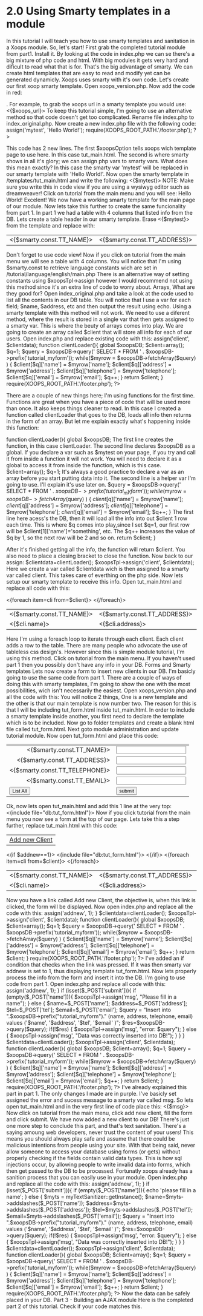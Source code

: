 # 2.0 Using Smarty templates in a module

In this tutorial I will teach you how to use smarty templates and sanitation in a Xoops module. So, let's start!
First grab the completed tutorial module from part1. Install it.
By looking at the code in index.php we can se there's a big mixture of php code and html. With big modules it gets very hard and dificult to read what that <td> is for. That's the big advantage of smarty. We can create html templates that are easy to read and modify yet can be generated dynamicly. Xoops uses smarty with it's own code.
Let's create our first xoop smarty template. Open xoops_version.php. Now add the code in red:
<?php
// Tutorial Module 
// Created by kaotik
$modversion['name'] = "Tutorial";
$modversion['version'] = 2.00;
$modversion['description'] = "This is a tutorial module to teach how to build a simple module";
$modversion['author'] = "KaotiK";
$modversion['credits'] = "KaotiK";
$modversion['help'] = "";
$modversion['license'] = "GPL see LICENSE";
$modversion['official'] = 0;
$modversion['image'] = "images/tutorial.png";
$modversion['dirname'] = "tutorial";
// Admin
$modversion['hasAdmin'] = 0;
// Menu
$modversion['hasMain'] = 1;
$modversion['sqlfile']['mysql'] = "sql/mysql.sql";
$modversion['tables'][0] = "tutorial_myform";
// Templates
$modversion['templates'][1]['file'] = 'tut_main.html';
$modversion['templates'][1]['description'] = '';
?
Basicly this is telling xoops to add a template called tut_main.html to the DB. Now lets create a directory in the tutorial module called templates. Now create an html file inside this directory called tut_main.html. (NOTE: Normally all template files in xoops use .html. Make sure there is NO code inside this file. It should be an empty file.)Now go to module administration and update the tutorial module. You will notice that tut_main.html gets processed by Xoops. OK, great! Lets go to the next step.
Writing a Smarty template.
Smarty templates are just simple html pages with some special code, in the case of xoops this code is enclosed with <{}>. For example, to grab the xoops url in a smarty template you would use: <{$xoops_url}>
To keep this tutorial simple, I'm going to use an alternative method so that code doesn't get too complicated. Rename file index.php to index_original.php. Now create a new index.php file with the following code:
<?php
// Tutorial 
// Created by KaotiK 
require('../../mainfile.php');
$xoopsOption['template_main'] = 'tut_main.html';
require(XOOPS_ROOT_PATH.'/header.php');
$xoopsTpl->assign('mytest', 'Hello World!');
require(XOOPS_ROOT_PATH.'/footer.php');
?>
This code has 2 new lines. The first $xoopsOption tells xoops wich template page to use here. In this case tut_main.html. The second is where smarty shows in all it's glory; we can assign php vars to smarty vars. What does this mean exactly? In this case the smarty var 'mytest' will be replaced in our smarty template with 'Hello World!'. Now open the smarty template in /templates/tut_main.html and write the following: <{$mytest}> NOTE: Make sure you write this in code view if you are using a wysiwyg editor such as dreamweaver! 
Click on tutorial from the main menu and you will see: Hello World! 
Excelent! We now have a working smarty template for the main page of our module. Now lets take this further to create the same funcionality from part 1.
In part 1 we had a table with 4 columns that listed info from the DB. Lets create a table header in our smarty template. Erase <{$mytest}> from the template and replace with:
<table width="100%" border="0" cellspacing="0" cellpadding="0">
<tr>
<td><{$smarty.const.TT_NAME}></td>
<td><{$smarty.const.TT_ADDRESS}></td>
<td><{$smarty.const.TT_TELEPHONE}></td>
<td><{$smarty.const.TT_EMAIL}></td>
</tr>
</table>
Don't forget to use code view!
Now if you click on tutorial from the main menu we will see a table with 4 columns. You will notice that I'm using $smarty.const to retrieve language constants wich are set in /tutorial/language/english/main.php There is an alternative way of setting constants using $xoopsTpl->assign however I would recommend not using this method since it's an extra line of code to worry about.
Arrays, What are they good for?
Open index_original.php and take a look at the code used to list all the contents in our DB table. You will notice that I use a var for each field; $name, $address, etc and then output the result using echo. Using a smarty template with this method will not work. We need to use a diferent method, where the result is stored in a single var that then gets assigned to a smarty var. This is where the beuty of arrays comes into play. We are going to create an array called $client that will store all info for each of our users. Open index.php and replace existing code with this:
<?php
// Tutorial 
// Created by KaotiK 
require('../../mainfile.php');
$xoopsOption['template_main'] = 'tut_main.html';
require(XOOPS_ROOT_PATH.'/header.php');
$clientdata=clientLoader();
$xoopsTpl->assign('client', $clientdata);
function clientLoader(){
global $xoopsDB;
$client=array();
$q=1;
$query = $xoopsDB->query(' SELECT * FROM ' . $xoopsDB->prefix('tutorial_myform'));
while($myrow = $xoopsDB->fetchArray($query) )
{
$client[$q]['name'] = $myrow['name'];
$client[$q]['address'] = $myrow['address'];
$client[$q]['telephone'] = $myrow['telephone'];
$client[$q]['email'] = $myrow['email'];
$q++;
}
return $client;
}
require(XOOPS_ROOT_PATH.'/footer.php');
?>

There are a couple of new things here; I'm using functions for the first time. Functions are great when you have a piece of code that will be used more than once. It also keeps things cleaner to read. In this case I created a function called clientLoader that goes to the DB, loads all info then returns in the form of an array. But let me explain exactly what's happening inside this function:

function clientLoader(){
global $xoopsDB;
The first line creates the function, in this case clientLoader. The second line declares $xoopsDB as a global. If you declare a var such as $mytest on your page, if you try and call it from inside a function it will not work. You will need to declare it as a global to access it from inside the function, which is this case.
$client=array();
$q=1;
It's always a good practice to declare a var as an array before you start putting data into it. The second line is a helper var I'm going to use. I'll explain it's use later on.
$query = $xoopsDB->query(' SELECT * FROM ' . $xoopsDB->prefix('tutorial_myform'));
while($myrow = $xoopsDB->fetchArray($query) )
{
$client[$q]['name'] = $myrow['name'];
$client[$q]['address'] = $myrow['address'];
$client[$q]['telephone'] = $myrow['telephone'];
$client[$q]['email'] = $myrow['email'];
$q++;
}
The first line here acess's the DB, then it will load all the info into out $client 1 row each time. This is where $q comes into play,since I set $q=1, our first row will be $client[1]['name']='something', etc. The $q++ increases the value of $q by 1, so the next row will be 2 and so on.
return $client;
}

After it's finished getting all the info, the function will return $client. You also need to place a closing bracket to close the function. Now back to our assign:
$clientdata=clientLoader();
$xoopsTpl->assign('client', $clientdata);
Here we create a var called $clientdata wich is then assigned to a smarty var called client. This takes care of everthing on the php side. Now lets setup our smarty template to receive this info. Open tut_main.html and replace all code with this:
<table width="100%" border="0" cellspacing="0" cellpadding="0">
<tr>
<td><{$smarty.const.TT_NAME}></td>
<td><{$smarty.const.TT_ADDRESS}></td>
<td><{$smarty.const.TT_TELEPHONE}></td>
<td><{$smarty.const.TT_EMAIL}></td>
</tr>
<{foreach item=cli from=$client}>
<tr>
<td><{$cli.name}></td>
<td><{$cli.address}></td>
<td><{$cli.telephone}></td>
<td><{$cli.email}></td>
</tr>
<{/foreach}>
</table>
Here I'm using a foreach loop to iterate through each client. Each client adds a row to the table. There are many people who advocate the use of tableless css design's. However since this is simple module tutorial, I'm using this method.
Click on tutorial from the main menu. If you haven't used part 1 then you possibly don't have any info in your DB. 
Forms and Smarty templates
Lets now create a form to insert new clients in our DB. I'm basicly going to use the same code from part 1. There are a couple of ways of doing this with smarty templates, I'm going to show the one with the most possibilities, wich isn't necessarily the easiest. Open xoops_version.php and all the code with this:
<?php
// Tutorial Module 
// Created by kaotik
$modversion['name'] = "Tutorial";
$modversion['version'] = 2.00;
$modversion['description'] = "This is a tutorial module to teach how to build a simple module";
$modversion['author'] = "KaotiK";
$modversion['credits'] = "KaotiK";
$modversion['help'] = "";
$modversion['license'] = "GPL see LICENSE";
$modversion['official'] = 0;
$modversion['image'] = "images/tutorial.png";
$modversion['dirname'] = "tutorial";
// Admin
$modversion['hasAdmin'] = 0;
// Menu
$modversion['hasMain'] = 1;
$modversion['sqlfile']['mysql'] = "sql/mysql.sql";
$modversion['tables'][0] = "tutorial_myform";
// Templates
$modversion['templates'][1]['file'] = 'tut_form.html';
$modversion['templates'][1]['description'] = '';
$modversion['templates'][2]['file'] = 'tut_main.html';
$modversion['templates'][2]['description'] = '';
?>
You will notice 2 things, One is a new template and the other is that our main template is now number two. The reason for this is that I will be including tut_form.html inside tut_main.html. In order to include a smarty template inside another, you first need to declare the template which is to be included. 
Now go to folder templates and create a blank html file called tut_form.html. Next goto module administration and update tutorial module. Now open tut_form.html and place this code:
<form name="tutorial_form" method="post" action="index.php">
<table width="400" border="0">
<tr>
<td align="right"><{$smarty.const.TT_NAME}></td>
<td><input type="text" name="name"></td>
</tr><tr>
<td align="right"><{$smarty.const.TT_ADDRESS}></td>
<td><input type="text" name="address"></td>
</tr><tr>
<td align="right"><{$smarty.const.TT_TELEPHONE}></td>
<td><input type="text" name="tel"></td>
</tr><tr>
<td align="right"><{$smarty.const.TT_EMAIL}></td>
<td><input type="text" name="email"></td>
</tr><tr>
<td><input type="submit" name="listall" value="List All"></td>
<td><input type="submit" name="submit" value="submit"></td>
</tr>
</table>
</form>
Ok, now lets open tut_main.html and add this 1 line at the very top:
<{include file="db:tut_form.html"}>
Now if you click tutorial from the main menu you now see a form at the top of our page. Lets take this a step further, replace tut_main.html with this code:
<table width="100%" border="0" cellspacing="0" cellpadding="0">
<tr>
<td><a href="index.php?addnew=1">Add new Client</a></td>
</tr>
</table>
<{if $addnew==1}>
<{include file="db:tut_form.html"}>
<{/if}>
<table width="100%" border="0" cellspacing="0" cellpadding="0">
<tr>
<td><{$smarty.const.TT_NAME}></td>
<td><{$smarty.const.TT_ADDRESS}></td>
<td><{$smarty.const.TT_TELEPHONE}></td>
<td><{$smarty.const.TT_EMAIL}></td>
</tr>
<{foreach item=cli from=$client}>
<tr>
<td><{$cli.name}></td>
<td><{$cli.address}></td>
<td><{$cli.telephone}></td>
<td><{$cli.email}></td>
</tr>
<{/foreach}>
</table>
Now you have a link called Add new Client, the objective is, when this link is clicked, the form will be displayed. Now open index.php and replace all the code with this:
<?php
// Tutorial 
// Created by KaotiK 
require('../../mainfile.php');
$xoopsOption['template_main'] = 'tut_main.html';
require(XOOPS_ROOT_PATH.'/header.php'); 
if (isset($_GET['addnew'])){
$xoopsTpl->assign('addnew', 1);
}
$clientdata=clientLoader();
$xoopsTpl->assign('client', $clientdata);
function clientLoader(){
global $xoopsDB;
$client=array();
$q=1;
$query = $xoopsDB->query(' SELECT * FROM ' . $xoopsDB->prefix('tutorial_myform'));
while($myrow = $xoopsDB->fetchArray($query) )
{
$client[$q]['name'] = $myrow['name'];
$client[$q]['address'] = $myrow['address'];
$client[$q]['telephone'] = $myrow['telephone'];
$client[$q]['email'] = $myrow['email'];
$q++;
}
return $client;
}
require(XOOPS_ROOT_PATH.'/footer.php');
?>
I've added an if condition that checks when the link was pressed. If it was then smarty var addnew is set to 1, thus displaying template tut_form.html. Now lets properly process the info from the form and insert it into the DB. I'm going to use code from part 1. Open index.php and replace all code with this:
<?php
// Tutorial 
// Created by KaotiK 
require('../../mainfile.php');
$xoopsOption['template_main'] = 'tut_main.html';
require(XOOPS_ROOT_PATH.'/header.php'); 
if (isset($_GET['addnew'])){
$xoopsTpl->assign('addnew', 1);
}
if (isset($_POST['submit'])){
if (empty($_POST['name'])){
$xoopsTpl->assign('msg', "Please fill in a name");
} else {
$name=$_POST['name'];
$address=$_POST['address'];
$tel=$_POST['tel'];
$email=$_POST['email'];
$query = "Insert into ".$xoopsDB->prefix("tutorial_myform")." (name, address, telephone, email) values ('$name', '$address', '$tel', '$email' )";
$res=$xoopsDB->query($query);
if(!$res) {
$xoopsTpl->assign('msg', "error: $query");
} else {
$xoopsTpl->assign('msg', "Data was correctly inserted into DB!");
}
}
}
$clientdata=clientLoader();
$xoopsTpl->assign('client', $clientdata);
function clientLoader(){
global $xoopsDB;
$client=array();
$q=1;
$query = $xoopsDB->query(' SELECT * FROM ' . $xoopsDB->prefix('tutorial_myform'));
while($myrow = $xoopsDB->fetchArray($query) )
{
$client[$q]['name'] = $myrow['name'];
$client[$q]['address'] = $myrow['address'];
$client[$q]['telephone'] = $myrow['telephone'];
$client[$q]['email'] = $myrow['email'];
$q++;
}
return $client;
}
require(XOOPS_ROOT_PATH.'/footer.php');
?>
I've already explained this part in part 1. The only changes I made are in purple. I've basicly set assigned the error and sucess message to a smarty var called msg. So lets open tut_main.html and in the very first line of code place this:
<{$msg}>
Now click on tutorial from the main menu, click add new client, fill the form and click submit. We have now added a new client to our DB!
There's just one more step to conclude this part, and that's text sanitation. There's a saying amoung web developers, never trust the content of your users! This means you should always play safe and assume that there could be malicious intentions from people using your site. With that being said, never allow someone to access your database using forms (or gets) without properly checking if the fields contain valid data types. This is how sql injections occur, by allowing people to write invalid data into forms, which then get passed to the DB to be processed. Fortunatly xoops already has a sanition process that you can easily use in your module. Open index.php and replace all the code with this:
<?php
// Tutorial 
// Created by KaotiK 
require('../../mainfile.php');
$xoopsOption['template_main'] = 'tut_main.html';
require(XOOPS_ROOT_PATH.'/header.php');
if (isset($_GET['addnew'])){
$xoopsTpl->assign('addnew', 1);
}
if (isset($_POST['submit'])){
if (empty($_POST['name'])){
echo 'please fill in a name';
} else {
$myts = myTextSanitizer::getInstance();
$name=$myts->addslashes($_POST['name']);
$address=$myts->addslashes($_POST['address']);
$tel=$myts->addslashes($_POST['tel']);
$email=$myts->addslashes($_POST['email']);
$query = "Insert into ".$xoopsDB->prefix("tutorial_myform")." (name, address, telephone, email) values ('$name', '$address', '$tel', '$email' )";
$res=$xoopsDB->query($query);
if(!$res) {
$xoopsTpl->assign('msg', "error: $query");
} else {
$xoopsTpl->assign('msg', "Data was correctly inserted into DB!");
}
}
}
$clientdata=clientLoader();
$xoopsTpl->assign('client', $clientdata);
function clientLoader(){
global $xoopsDB;
$client=array();
$q=1;
$query = $xoopsDB->query(' SELECT * FROM ' . $xoopsDB->prefix('tutorial_myform'));
while($myrow = $xoopsDB->fetchArray($query) )
{
$client[$q]['name'] = $myrow['name'];
$client[$q]['address'] = $myrow['address'];
$client[$q]['telephone'] = $myrow['telephone'];
$client[$q]['email'] = $myrow['email'];
$q++;
}
return $client;
}
require(XOOPS_ROOT_PATH.'/footer.php');
?>
Now the data can be safely placed in your DB. 
Part 3 - Building an AJAX module
Here is the completed part 2 of this tutorial. Check if your code matches this.

